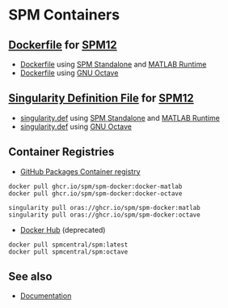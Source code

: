 # SPM Containers

## [Dockerfile](https://docs.docker.com/engine/reference/builder/) for [SPM12](https://www.fil.ion.ucl.ac.uk/software/spm12/)

* [Dockerfile](https://github.com/spm/spm-docker/blob/main/matlab/Dockerfile) using [SPM Standalone](https://www.wikibooks.org/wiki/SPM/Standalone) and [MATLAB Runtime](https://www.mathworks.com/products/compiler/matlab-runtime.html)
* [Dockerfile](https://github.com/spm/spm-docker/blob/main/octave/Dockerfile) using [GNU Octave](https://www.octave.org/)

## [Singularity Definition File](https://sylabs.io/guides/3.5/user-guide/definition_files.html) for [SPM12](https://www.fil.ion.ucl.ac.uk/software/spm12/)

* [singularity.def](https://github.com/spm/spm-docker/blob/main/matlab/singularity.def) using [SPM Standalone](https://www.wikibooks.org/wiki/SPM/Standalone) and [MATLAB Runtime](https://www.mathworks.com/products/compiler/matlab-runtime.html)
* [singularity.def](https://github.com/spm/spm-docker/blob/main/octave/singularity.def) using [GNU Octave](https://www.octave.org/)

## Container Registries

* [GitHub Packages Container registry](https://ghcr.io/)

```
docker pull ghcr.io/spm/spm-docker:docker-matlab
docker pull ghcr.io/spm/spm-docker:docker-octave
```

```
singularity pull oras://ghcr.io/spm/spm-docker:matlab
singularity pull oras://ghcr.io/spm/spm-docker:octave
```

* [Docker Hub](https://hub.docker.com/r/spmcentral/spm/) (deprecated)

```
docker pull spmcentral/spm:latest
docker pull spmcentral/spm:octave
```

## See also

* [Documentation](https://www.wikibooks.org/wiki/SPM/Docker)

